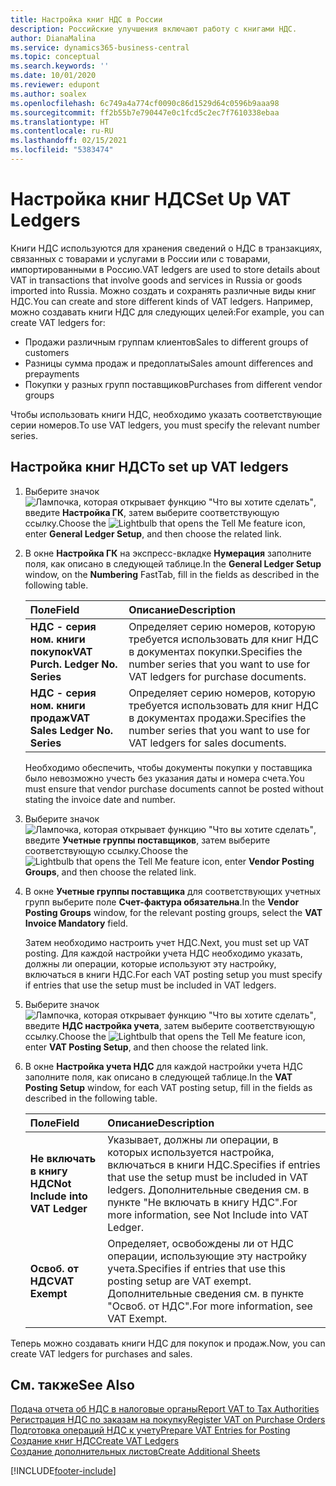 ```yaml
---
title: Настройка книг НДС в России
description: Российские улучшения включают работу с книгами НДС.
author: DianaMalina
ms.service: dynamics365-business-central
ms.topic: conceptual
ms.search.keywords: ''
ms.date: 10/01/2020
ms.reviewer: edupont
ms.author: soalex
ms.openlocfilehash: 6c749a4a774cf0090c86d1529d64c0596b9aaa98
ms.sourcegitcommit: ff2b55b7e790447e0c1fcd5c2ec7f7610338ebaa
ms.translationtype: HT
ms.contentlocale: ru-RU
ms.lasthandoff: 02/15/2021
ms.locfileid: "5383474"
---
```

# <a name="set-up-vat-ledgers"></a><span data-ttu-id="4086a-103">Настройка книг НДС</span><span class="sxs-lookup"><span data-stu-id="4086a-103">Set Up VAT Ledgers</span></span>

<span data-ttu-id="4086a-104">Книги НДС используются для хранения сведений о НДС в транзакциях, связанных с товарами и услугами в России или с товарами, импортированными в Россию.</span><span class="sxs-lookup"><span data-stu-id="4086a-104">VAT ledgers are used to store details about VAT in transactions that involve goods and services in Russia or goods imported into Russia.</span></span> <span data-ttu-id="4086a-105">Можно создать и сохранять различные виды книг НДС.</span><span class="sxs-lookup"><span data-stu-id="4086a-105">You can create and store different kinds of VAT ledgers.</span></span> <span data-ttu-id="4086a-106">Например, можно создавать книги НДС для следующих целей:</span><span class="sxs-lookup"><span data-stu-id="4086a-106">For example, you can create VAT ledgers for:</span></span>  

- <span data-ttu-id="4086a-107">Продажи различным группам клиентов</span><span class="sxs-lookup"><span data-stu-id="4086a-107">Sales to different groups of customers</span></span>
- <span data-ttu-id="4086a-108">Разницы сумма продаж и предоплаты</span><span class="sxs-lookup"><span data-stu-id="4086a-108">Sales amount differences and prepayments</span></span>
- <span data-ttu-id="4086a-109">Покупки у разных групп поставщиков</span><span class="sxs-lookup"><span data-stu-id="4086a-109">Purchases from different vendor groups</span></span>

<span data-ttu-id="4086a-110">Чтобы использовать книги НДС, необходимо указать соответствующие серии номеров.</span><span class="sxs-lookup"><span data-stu-id="4086a-110">To use VAT ledgers, you must specify the relevant number series.</span></span>

## <a name="to-set-up-vat-ledgers"></a><span data-ttu-id="4086a-111">Настройка книг НДС</span><span class="sxs-lookup"><span data-stu-id="4086a-111">To set up VAT ledgers</span></span>

1. <span data-ttu-id="4086a-112">Выберите значок ![Лампочка, которая открывает функцию "Что вы хотите сделать"](../../media/ui-search/search_small.png "Что вы хотите сделать"), введите **Настройка ГК**, затем выберите соответствующую ссылку.</span><span class="sxs-lookup"><span data-stu-id="4086a-112">Choose the ![Lightbulb that opens the Tell Me feature](../../media/ui-search/search_small.png "Tell me what you want to do") icon, enter **General Ledger Setup**, and then choose the related link.</span></span>

2. <span data-ttu-id="4086a-113">В окне **Настройка ГК** на экспресс-вкладке **Нумерация** заполните поля, как описано в следующей таблице.</span><span class="sxs-lookup"><span data-stu-id="4086a-113">In the **General Ledger Setup** window, on the **Numbering** FastTab, fill in the fields as described in the following table.</span></span>

   | <span data-ttu-id="4086a-114">Поле</span><span class="sxs-lookup"><span data-stu-id="4086a-114">Field</span></span>                            | <span data-ttu-id="4086a-115">Описание</span><span class="sxs-lookup"><span data-stu-id="4086a-115">Description</span></span>                                                  |
   | :------------------------------- | :----------------------------------------------------------- |
   | <span data-ttu-id="4086a-116">**НДС - серия ном. книги покупок**</span><span class="sxs-lookup"><span data-stu-id="4086a-116">**VAT Purch. Ledger No. Series**</span></span> | <span data-ttu-id="4086a-117">Определяет серию номеров, которую требуется использовать для книг НДС в документах покупки.</span><span class="sxs-lookup"><span data-stu-id="4086a-117">Specifies the number series that you want to use for VAT ledgers for purchase documents.</span></span> |
   | <span data-ttu-id="4086a-118">**НДС - серия ном. книги продаж**</span><span class="sxs-lookup"><span data-stu-id="4086a-118">**VAT Sales Ledger No. Series**</span></span>  | <span data-ttu-id="4086a-119">Определяет серию номеров, которую требуется использовать для книг НДС в документах продажи.</span><span class="sxs-lookup"><span data-stu-id="4086a-119">Specifies the number series that you want to use for VAT ledgers for sales documents.</span></span> |

   <span data-ttu-id="4086a-120">Необходимо обеспечить, чтобы документы покупки у поставщика было невозможно учесть без указания даты и номера счета.</span><span class="sxs-lookup"><span data-stu-id="4086a-120">You must ensure that vendor purchase documents cannot be posted without stating the invoice date and number.</span></span>

3. <span data-ttu-id="4086a-121">Выберите значок ![Лампочка, которая открывает функцию "Что вы хотите сделать"](../../media/ui-search/search_small.png "Что вы хотите сделать"), введите **Учетные группы поставщиков**, затем выберите соответствующую ссылку.</span><span class="sxs-lookup"><span data-stu-id="4086a-121">Choose the ![Lightbulb that opens the Tell Me feature](../../media/ui-search/search_small.png "Tell me what you want to do") icon, enter **Vendor Posting Groups**, and then choose the related link.</span></span>

4. <span data-ttu-id="4086a-122">В окне **Учетные группы поставщика** для соответствующих учетных групп выберите поле **Счет-фактура обязательна**.</span><span class="sxs-lookup"><span data-stu-id="4086a-122">In the **Vendor Posting Groups** window, for the relevant posting groups, select the **VAT Invoice Mandatory** field.</span></span>

   <span data-ttu-id="4086a-123">Затем необходимо настроить учет НДС.</span><span class="sxs-lookup"><span data-stu-id="4086a-123">Next, you must set up VAT posting.</span></span> <span data-ttu-id="4086a-124">Для каждой настройки учета НДС необходимо указать, должны ли операции, которые используют эту настройку, включаться в книги НДС.</span><span class="sxs-lookup"><span data-stu-id="4086a-124">For each VAT posting setup you must specify if entries that use the setup must be included in VAT ledgers.</span></span>

5. <span data-ttu-id="4086a-125">Выберите значок ![Лампочка, которая открывает функцию "Что вы хотите сделать"](../../media/ui-search/search_small.png "Что вы хотите сделать"), введите **НДС настройка учета**, затем выберите соответствующую ссылку.</span><span class="sxs-lookup"><span data-stu-id="4086a-125">Choose the ![Lightbulb that opens the Tell Me feature](../../media/ui-search/search_small.png "Tell me what you want to do") icon, enter **VAT Posting Setup**, and then choose the related link.</span></span>

6. <span data-ttu-id="4086a-126">В окне **Настройка учета НДС** для каждой настройки учета НДС заполните поля, как описано в следующей таблице.</span><span class="sxs-lookup"><span data-stu-id="4086a-126">In the **VAT Posting Setup** window, for each VAT posting setup, fill in the fields as described in the following table.</span></span>

   | <span data-ttu-id="4086a-127">Поле</span><span class="sxs-lookup"><span data-stu-id="4086a-127">Field</span></span>                           | <span data-ttu-id="4086a-128">Описание</span><span class="sxs-lookup"><span data-stu-id="4086a-128">Description</span></span>                                                  |
   | :------------------------------ | :----------------------------------------------------------- |
   | <span data-ttu-id="4086a-129">**Не включать в книгу НДС**</span><span class="sxs-lookup"><span data-stu-id="4086a-129">**Not Include into VAT Ledger**</span></span> | <span data-ttu-id="4086a-130">Указывает, должны ли операции, в которых используется настройка, включаться в книги НДС.</span><span class="sxs-lookup"><span data-stu-id="4086a-130">Specifies if entries that use the setup must be included in VAT ledgers.</span></span> <span data-ttu-id="4086a-131">Дополнительные сведения см. в пункте "Не включать в книгу НДС".</span><span class="sxs-lookup"><span data-stu-id="4086a-131">For more information, see Not Include into VAT Ledger.</span></span> |
   | <span data-ttu-id="4086a-132">**Освоб. от НДС**</span><span class="sxs-lookup"><span data-stu-id="4086a-132">**VAT Exempt**</span></span>                  | <span data-ttu-id="4086a-133">Определяет, освобождены ли от НДС операции, использующие эту настройку учета.</span><span class="sxs-lookup"><span data-stu-id="4086a-133">Specifies if entries that use this posting setup are VAT exempt.</span></span> <span data-ttu-id="4086a-134">Дополнительные сведения см. в пункте "Освоб. от НДС".</span><span class="sxs-lookup"><span data-stu-id="4086a-134">For more information, see VAT Exempt.</span></span> |

<span data-ttu-id="4086a-135">Теперь можно создавать книги НДС для покупок и продаж.</span><span class="sxs-lookup"><span data-stu-id="4086a-135">Now, you can create VAT ledgers for purchases and sales.</span></span>

## <a name="see-also"></a><span data-ttu-id="4086a-136">См. также</span><span class="sxs-lookup"><span data-stu-id="4086a-136">See Also</span></span>

[<span data-ttu-id="4086a-137">Подача отчета об НДС в налоговые органы</span><span class="sxs-lookup"><span data-stu-id="4086a-137">Report VAT to Tax Authorities</span></span>](../../finance-how-report-vat.md)  
[<span data-ttu-id="4086a-138">Регистрация НДС по заказам на покупку</span><span class="sxs-lookup"><span data-stu-id="4086a-138">Register VAT on Purchase Orders</span></span>](How-to-Register-VAT-on-Purchase-Orders.md)  
[<span data-ttu-id="4086a-139">Подготовка операций НДС к учету</span><span class="sxs-lookup"><span data-stu-id="4086a-139">Prepare VAT Entries for Posting</span></span>](How-to-Prepare-VAT-Entries-for-Posting.md)  
[<span data-ttu-id="4086a-140">Создание книг НДС</span><span class="sxs-lookup"><span data-stu-id="4086a-140">Create VAT Ledgers</span></span>](How-to-Create-VAT-Ledgers.md)  
[<span data-ttu-id="4086a-141">Создание дополнительных листов</span><span class="sxs-lookup"><span data-stu-id="4086a-141">Create Additional Sheets</span></span>](How-to-Create-Additional-Sheets.md)  


[!INCLUDE[footer-include](../../includes/footer-banner.md)]
